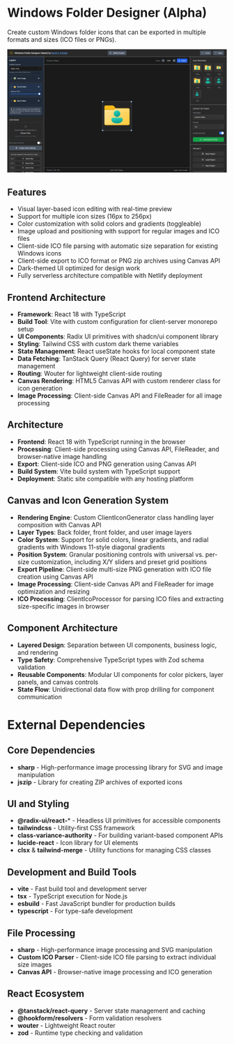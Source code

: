 # Windows Folder Designer (Alpha)

Create custom Windows folder icons that can be exported in multiple formats and sizes (ICO files or PNGs).

![](/preview.png)

## Features
- Visual layer-based icon editing with real-time preview
- Support for multiple icon sizes (16px to 256px)
- Color customization with solid colors and gradients (toggleable)
- Image upload and positioning with support for regular images and ICO files
- Client-side ICO file parsing with automatic size separation for existing Windows icons
- Client-side export to ICO format or PNG zip archives using Canvas API
- Dark-themed UI optimized for design work
- Fully serverless architecture compatible with Netlify deployment

## Frontend Architecture
- **Framework**: React 18 with TypeScript
- **Build Tool**: Vite with custom configuration for client-server monorepo setup
- **UI Components**: Radix UI primitives with shadcn/ui component library
- **Styling**: Tailwind CSS with custom dark theme variables
- **State Management**: React useState hooks for local component state
- **Data Fetching**: TanStack Query (React Query) for server state management
- **Routing**: Wouter for lightweight client-side routing
- **Canvas Rendering**: HTML5 Canvas API with custom renderer class for icon generation
- **Image Processing**: Client-side Canvas API and FileReader for all image processing

## Architecture
- **Frontend**: React 18 with TypeScript running in the browser
- **Processing**: Client-side processing using Canvas API, FileReader, and browser-native image handling
- **Export**: Client-side ICO and PNG generation using Canvas API
- **Build System**: Vite build system with TypeScript support
- **Deployment**: Static site compatible with any hosting platform

## Canvas and Icon Generation System
- **Rendering Engine**: Custom ClientIconGenerator class handling layer composition with Canvas API
- **Layer Types**: Back folder, front folder, and user image layers
- **Color System**: Support for solid colors, linear gradients, and radial gradients with Windows 11-style diagonal gradients
- **Position System**: Granular positioning controls with universal vs. per-size customization, including X/Y sliders and preset grid positions
- **Export Pipeline**: Client-side multi-size PNG generation with ICO file creation using Canvas API
- **Image Processing**: Client-side Canvas API and FileReader for image optimization and resizing
- **ICO Processing**: ClientIcoProcessor for parsing ICO files and extracting size-specific images in browser

## Component Architecture
- **Layered Design**: Separation between UI components, business logic, and rendering
- **Type Safety**: Comprehensive TypeScript types with Zod schema validation
- **Reusable Components**: Modular UI components for color pickers, layer panels, and canvas controls
- **State Flow**: Unidirectional data flow with prop drilling for component communication

# External Dependencies

## Core Dependencies
- **sharp** - High-performance image processing library for SVG and image manipulation
- **jszip** - Library for creating ZIP archives of exported icons

## UI and Styling
- **@radix-ui/react-*** - Headless UI primitives for accessible components
- **tailwindcss** - Utility-first CSS framework
- **class-variance-authority** - For building variant-based component APIs
- **lucide-react** - Icon library for UI elements
- **clsx** & **tailwind-merge** - Utility functions for managing CSS classes

## Development and Build Tools
- **vite** - Fast build tool and development server
- **tsx** - TypeScript execution for Node.js
- **esbuild** - Fast JavaScript bundler for production builds
- **typescript** - For type-safe development

## File Processing
- **sharp** - High-performance image processing and SVG manipulation
- **Custom ICO Parser** - Client-side ICO file parsing to extract individual size images
- **Canvas API** - Browser-native image processing and ICO generation

## React Ecosystem
- **@tanstack/react-query** - Server state management and caching
- **@hookform/resolvers** - Form validation resolvers
- **wouter** - Lightweight React router
- **zod** - Runtime type checking and validation
